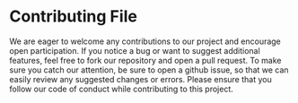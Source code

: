 # Contributing File

We are eager to welcome any contributions to our project and encourage open participation. If you notice a bug or want to suggest additional features, feel free to fork our repository and open a pull request. To make sure you catch our attention, be sure to open a github issue, so that we can easily review any suggested changes or errors. Please ensure that you follow our code of conduct while contributing to this project.
